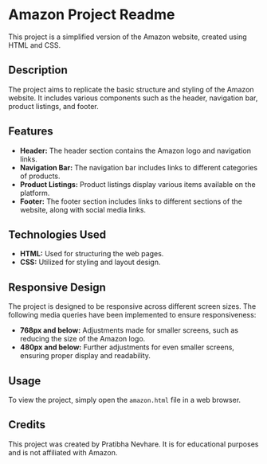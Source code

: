 # Amazon Project Readme

This project is a simplified version of the Amazon website, created using HTML and CSS.

## Description

The project aims to replicate the basic structure and styling of the Amazon website. It includes various components such as the header, navigation bar, product listings, and footer.

## Features

- **Header:** The header section contains the Amazon logo and navigation links.
- **Navigation Bar:** The navigation bar includes links to different categories of products.
- **Product Listings:** Product listings display various items available on the platform.
- **Footer:** The footer section includes links to different sections of the website, along with social media links.

## Technologies Used

- **HTML:** Used for structuring the web pages.
- **CSS:** Utilized for styling and layout design.

## Responsive Design

The project is designed to be responsive across different screen sizes. The following media queries have been implemented to ensure responsiveness:

- **768px and below:** Adjustments made for smaller screens, such as reducing the size of the Amazon logo.
- **480px and below:** Further adjustments for even smaller screens, ensuring proper display and readability.

## Usage

To view the project, simply open the `amazon.html` file in a web browser.

## Credits

This project was created by Pratibha Nevhare. It is for educational purposes and is not affiliated with Amazon.

